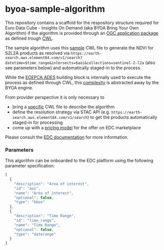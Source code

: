 # byoa-sample-algorithm

This repository contains a scaffold for the respository structure required for Euro Data Cube - Insights On Demand (aka BYOA Bring Your Own Algorithm) if the algorithm is provided through an [OGC application package](https://docs.ogc.org/bp/20-089r1.html) as defined trough [CWL](https://www.commonwl.org/).

The sample algorithm uses this [sample](https://github.com/EOEPCA/eoepca/blob/9b1ec50965c575c2a9ba8271173fad7d3dee3a91/test/acceptance/02__Processing/01__ADES/data/application-package-cwl.cwl) CWL file to generate the NDVI for S2L2A products as resolved via `https://earth-search.aws.element84.com/v1/search?datetime=$time_range&intersects=$aoi&collections=sentinel-2-l2a` (also see parameters below) and automatically staged-in to the process.

While the [EOEPCA ADES](https://eoepca.github.io/proc-ades/master/) building block is internally used to execute the process as defined through CWL, this [complexity](https://github.com/EOEPCA/eoepca/blob/9b1ec50965c575c2a9ba8271173fad7d3dee3a91/test/acceptance/02__Processing/01__ADES/data/ADES-processing.md) is abstracted away by the BYOA engine.

From provider perspective it is only necessary to 
- bring a [specific](ogc-capp-package.cwl) CWL file to describe the algorithm
- define the resolution strategy via STAC API (e.g. `https://earth-search.aws.element84.com/v1/search`) to get the products automatically staged-in for processing
- come up with a [pricing model](estimate_costs.ipynb) for the offer on EDC marketplace

Please consult the [EDC documentation](https://eurodatacube.com/documentation/offer_algorithms_for_on_demand_data_generation) for more information.

### Parameters

This algorithm can be onboarded to the EDC platform using the following parameter specification:

```javascript
[
  {
    "description": "Area of interest",
    "id": "aoi",
    "name": "Area of interest",
    "optional": false,
    "type": "bbox"
  },
  {
    "description": "Time Range",
    "id": "time_range",
    "name": "Time Range",
    "optional": false,
    "type": "daterange"
  }
]
```

